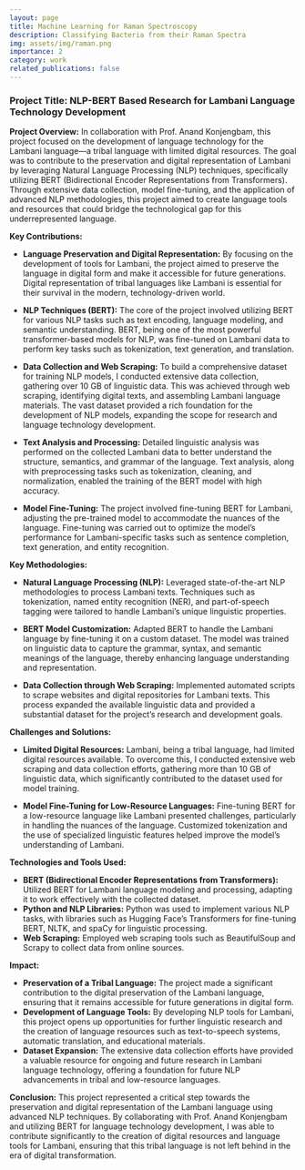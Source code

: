 ```yaml
---
layout: page
title: Machine Learning for Raman Spectroscopy
description: Classifying Bacteria from their Raman Spectra
img: assets/img/raman.png
importance: 2
category: work
related_publications: false
---
```


### Project Title: NLP-BERT Based Research for Lambani Language Technology Development

**Project Overview:**
In collaboration with Prof. Anand Konjengbam, this project focused on the development of language technology for the Lambani language—a tribal language with limited digital resources. The goal was to contribute to the preservation and digital representation of Lambani by leveraging Natural Language Processing (NLP) techniques, specifically utilizing BERT (Bidirectional Encoder Representations from Transformers). Through extensive data collection, model fine-tuning, and the application of advanced NLP methodologies, this project aimed to create language tools and resources that could bridge the technological gap for this underrepresented language.

**Key Contributions:**
- **Language Preservation and Digital Representation:** By focusing on the development of tools for Lambani, the project aimed to preserve the language in digital form and make it accessible for future generations. Digital representation of tribal languages like Lambani is essential for their survival in the modern, technology-driven world.

- **NLP Techniques (BERT):** The core of the project involved utilizing BERT for various NLP tasks such as text encoding, language modeling, and semantic understanding. BERT, being one of the most powerful transformer-based models for NLP, was fine-tuned on Lambani data to perform key tasks such as tokenization, text generation, and translation.
  
- **Data Collection and Web Scraping:** To build a comprehensive dataset for training NLP models, I conducted extensive data collection, gathering over 10 GB of linguistic data. This was achieved through web scraping, identifying digital texts, and assembling Lambani language materials. The vast dataset provided a rich foundation for the development of NLP models, expanding the scope for research and language technology development.

- **Text Analysis and Processing:** Detailed linguistic analysis was performed on the collected Lambani data to better understand the structure, semantics, and grammar of the language. Text analysis, along with preprocessing tasks such as tokenization, cleaning, and normalization, enabled the training of the BERT model with high accuracy.

- **Model Fine-Tuning:** The project involved fine-tuning BERT for Lambani, adjusting the pre-trained model to accommodate the nuances of the language. Fine-tuning was carried out to optimize the model’s performance for Lambani-specific tasks such as sentence completion, text generation, and entity recognition.

**Key Methodologies:**
- **Natural Language Processing (NLP):** Leveraged state-of-the-art NLP methodologies to process Lambani texts. Techniques such as tokenization, named entity recognition (NER), and part-of-speech tagging were tailored to handle Lambani’s unique linguistic properties.
  
- **BERT Model Customization:** Adapted BERT to handle the Lambani language by fine-tuning it on a custom dataset. The model was trained on linguistic data to capture the grammar, syntax, and semantic meanings of the language, thereby enhancing language understanding and representation.
  
- **Data Collection through Web Scraping:** Implemented automated scripts to scrape websites and digital repositories for Lambani texts. This process expanded the available linguistic data and provided a substantial dataset for the project’s research and development goals.

**Challenges and Solutions:**
- **Limited Digital Resources:** Lambani, being a tribal language, had limited digital resources available. To overcome this, I conducted extensive web scraping and data collection efforts, gathering more than 10 GB of linguistic data, which significantly contributed to the dataset used for model training.
  
- **Model Fine-Tuning for Low-Resource Languages:** Fine-tuning BERT for a low-resource language like Lambani presented challenges, particularly in handling the nuances of the language. Customized tokenization and the use of specialized linguistic features helped improve the model’s understanding of Lambani.

**Technologies and Tools Used:**
- **BERT (Bidirectional Encoder Representations from Transformers):** Utilized BERT for Lambani language modeling and processing, adapting it to work effectively with the collected dataset.
- **Python and NLP Libraries:** Python was used to implement various NLP tasks, with libraries such as Hugging Face’s Transformers for fine-tuning BERT, NLTK, and spaCy for linguistic processing.
- **Web Scraping:** Employed web scraping tools such as BeautifulSoup and Scrapy to collect data from online sources.

**Impact:**
- **Preservation of a Tribal Language:** The project made a significant contribution to the digital preservation of the Lambani language, ensuring that it remains accessible for future generations in digital form.
- **Development of Language Tools:** By developing NLP tools for Lambani, this project opens up opportunities for further linguistic research and the creation of language resources such as text-to-speech systems, automatic translation, and educational materials.
- **Dataset Expansion:** The extensive data collection efforts have provided a valuable resource for ongoing and future research in Lambani language technology, offering a foundation for future NLP advancements in tribal and low-resource languages.

**Conclusion:**
This project represented a critical step towards the preservation and digital representation of the Lambani language using advanced NLP techniques. By collaborating with Prof. Anand Konjengbam and utilizing BERT for language technology development, I was able to contribute significantly to the creation of digital resources and language tools for Lambani, ensuring that this tribal language is not left behind in the era of digital transformation.